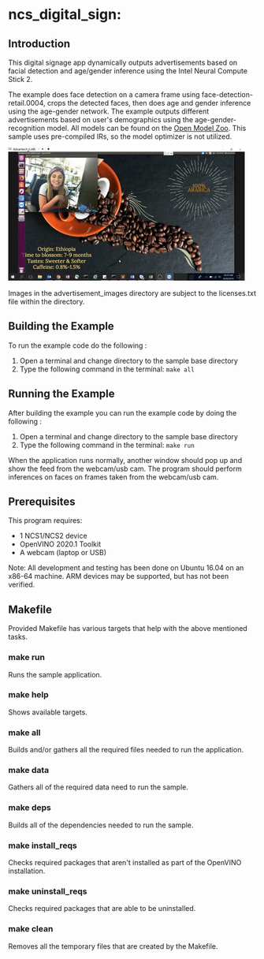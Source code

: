 # ncs_digital_sign: 
## Introduction
This digital signage app dynamically outputs advertisements based on facial detection and age/gender inference using the Intel Neural Compute Stick 2. 

The example does face detection on a camera frame using face-detection-retail.0004, crops the detected faces, then does age and gender inference using the age-gender network. The example outputs different advertisements based on user's demographics using the age-gender-recognition model. All models can be found on the [Open Model Zoo](https://github.com/opencv/open_model_zoo). This sample uses pre-compiled IRs, so the model optimizer is not utilized.

![](updated_gif.gif)

Images in the advertisement_images directory are subject to the licenses.txt file within the directory.

## Building the Example

To run the example code do the following :
1. Open a terminal and change directory to the sample base directory
2. Type the following command in the terminal: ```make all```

## Running the Example

After building the example you can run the example code by doing the following :
1. Open a terminal and change directory to the sample base directory
2. Type the following command in the terminal: ```make run``` 

When the application runs normally, another window should pop up and show the feed from the webcam/usb cam. The program should perform inferences on faces on frames taken from the webcam/usb cam.

## Prerequisites
This program requires:
- 1 NCS1/NCS2 device
- OpenVINO 2020.1 Toolkit
- A webcam (laptop or USB)


Note: All development and testing has been done on Ubuntu 16.04 on an x86-64 machine. ARM devices may be supported, but has not been verified.

## Makefile
Provided Makefile has various targets that help with the above mentioned tasks.

### make run
Runs the sample application.

### make help
Shows available targets.

### make all
Builds and/or gathers all the required files needed to run the application.

### make data
Gathers all of the required data need to run the sample.

### make deps
Builds all of the dependencies needed to run the sample.

### make install_reqs
Checks required packages that aren't installed as part of the OpenVINO installation. 

### make uninstall_reqs
Checks required packages that are able to be uninstalled. 
 
### make clean
Removes all the temporary files that are created by the Makefile.


